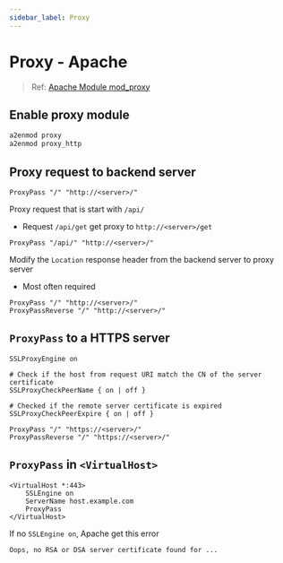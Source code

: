 ```yaml
---
sidebar_label: Proxy
---
```


# Proxy - Apache

> Ref: [Apache Module mod_proxy](https://httpd.apache.org/docs/2.4/mod/mod_proxy.html)

## Enable proxy module

```bash
a2enmod proxy
a2enmod proxy_http
```

## Proxy request to backend server

```apacheconf
ProxyPass "/" "http://<server>/"
```

Proxy request that is start with `/api/`

- Request `/api/get` get proxy to `http://<server>/get`

```apacheconf
ProxyPass "/api/" "http://<server>/"
```

Modify the `Location` response header from the backend server to proxy server

- Most often required

```apacheconf
ProxyPass "/" "http://<server>/"
ProxyPassReverse "/" "http://<server>/"
```

## `ProxyPass` to a HTTPS server

```apacheconf
SSLProxyEngine on

# Check if the host from request URI match the CN of the server certificate
SSLProxyCheckPeerName { on | off }

# Checked if the remote server certificate is expired
SSLProxyCheckPeerExpire { on | off }

ProxyPass "/" "https://<server>/"
ProxyPassReverse "/" "https://<server>/"
```

## `ProxyPass` in `<VirtualHost>`

```apacheconf
<VirtualHost *:443>
    SSLEngine on
    ServerName host.example.com
    ProxyPass
</VirtualHost>
```

If no `SSLEngine on`, Apache get this error

```
Oops, no RSA or DSA server certificate found for ...
```
